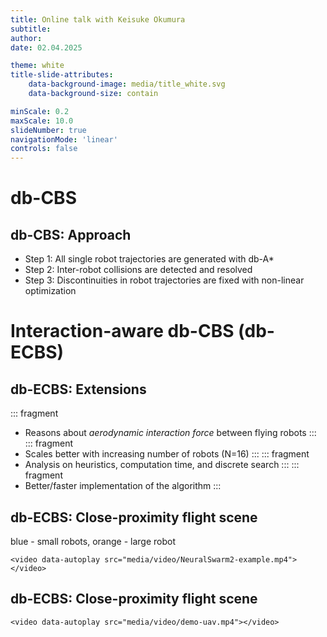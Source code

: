 ```yaml
---
title: Online talk with Keisuke Okumura
subtitle: 
author:
date: 02.04.2025

theme: white
title-slide-attributes:
    data-background-image: media/title_white.svg
    data-background-size: contain

minScale: 0.2
maxScale: 10.0
slideNumber: true
navigationMode: 'linear'
controls: false
---
```


# db-CBS

## db-CBS: Approach

- Step 1: All single robot trajectories are generated with db-A*
- Step 2: Inter-robot collisions are detected and resolved 
- Step 3: Discontinuities in robot trajectories are fixed with non-linear optimization


# Interaction-aware db-CBS (db-ECBS)


## db-ECBS: Extensions

::: fragment
- Reasons about *aerodynamic interaction force* between flying robots
:::
::: fragment
- Scales better with increasing number of robots (N=16)
:::
::: fragment
- Analysis on heuristics, computation time, and discrete search
:::
::: fragment
- Better/faster implementation of the algorithm
:::


## db-ECBS: Close-proximity flight scene

blue - small robots, orange - large robot

```{=html}
<video data-autoplay src="media/video/NeuralSwarm2-example.mp4"></video>
```

## db-ECBS: Close-proximity flight scene

```{=html}
<video data-autoplay src="media/video/demo-uav.mp4"></video>
```




